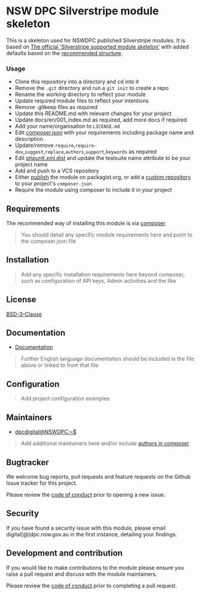 # NSW DPC Silverstripe module skeleton

This is a skeleton used for NSWDPC published Silverstripe modules. It is based on [The official 'Silverstripe supported module skeleton'](https://github.com/silverstripe/silverstripe-module) with added defaults based on the [recommended structure](https://docs.silverstripe.org/en/4/getting_started/directory_structure/#custom-code-structure).

### Usage

- Clone this repository into a directory and cd into it
- Remove the ```.git``` directory and run a ```git init``` to create a repo
- Rename the working directory to reflect your module
- Update required module files to reflect your intentions
- Remove .gitkeep files as required
- Update this README.md with relevant changes for your project
- Update docs/en/001_index.md as required, add more docs if required
- Add your name/organisation to `LICENSE.md`
- Edit [composer.json](./composer.json) with your requirements including package name and description.
- Update/remove `require`,`require-dev`,`suggest`,`replace`,`authors`,`support`,`keywords` as required
- Edit [phpunit.xml.dist](./phpunit.xml.dist) and update the testsuite name attribute to be your project name
- Add and push to a VCS repository
- Either [publish](https://getcomposer.org/doc/02-libraries.md#publishing-to-packagist) the module on packagist.org, or add a [custom repository](https://getcomposer.org/doc/02-libraries.md#publishing-to-a-vcs) to your project's `composer.json`
- Require the module using composer to include it in your project

## Requirements

The recommended way of installing this module is via [composer](https://getcomposer.org/download/)

> You should detail any specific module requirements here and point to the composer.json file

## Installation

> Add any specific installation requirements here beyond composer, such as configuration of API keys, Admin activities and the like

## License

[BSD-3-Clause](./LICENSE.md)

## Documentation

* [Documentation](./docs/en/001_index.md)

> Further English language documentation should be included in the file above or linked to from that file

## Configuration

> Add project configuration examples

## Maintainers

+ [dpcdigital@NSWDPC:~$](https://dpc.nsw.gov.au)

> Add additional maintainers here and/or include [authors in composer](https://getcomposer.org/doc/04-schema.md#authors)

## Bugtracker

We welcome bug reports, pull requests and feature requests on the Github Issue tracker for this project.

Please review the [code of conduct](./code-of-conduct.md) prior to opening a new issue.

## Security

If you have found a security issue with this module, please email digital[@]dpc.nsw.gov.au in the first instance, detailing your findings.

## Development and contribution

If you would like to make contributions to the module please ensure you raise a pull request and discuss with the module maintainers.

Please review the [code of conduct](./code-of-conduct.md) prior to completing a pull request.
